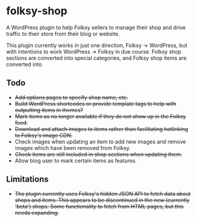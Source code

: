 folksy-shop
===========

A WordPress plugin to help Folksy sellers to manage their shop and drive traffic to their store from their blog or website.

This plugin currently works in just one direction, Folksy -> WordPress, but with intentions to work WordPress -> Folksy in due course. Folksy shop sections are converted into special categories, and Folksy shop items are converted into 

Todo
----
- ~~Add options pages to specify shop name, etc.~~
- ~~Build WordPress shortcodes or provide template tags to help with outputting items in themes?~~
- ~~Mark items as no longer available if they do not show up in the Folksy feed.~~
- ~~Download and attach images to items rather than facilitating hotlinking to Folksy's image CDN.~~
- Check images when updating an item to add new images and remove images which have been removed from Folksy.
- ~~Check items are still included in shop sections when updating them.~~
- Allow blog user to mark certain items as features.

Limitations
-----------
- ~~Ths plugin currently uses Folksy's hidden JSON API to fetch data about shops and items. This appears to be discontinued in the new (currently 'beta') shops. Some functionality to fetch from HTML pages, but this needs expanding.~~
